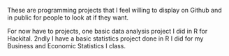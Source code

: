 These are programming projects that I feel willing to display on Github and in public for people to look at if they want. 

For now have to projects, one basic data analysis project I did in R for Hackital. 2ndly I have a basic statistics project done in R I did for my Business and Economic Statistics I class. 
